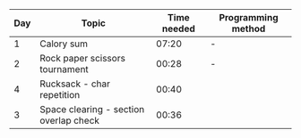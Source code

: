 | Day | Topic                                  | Time needed | Programming method |
| --- | -------------------------------------- | ----------- | ------------------ |
| 1   | Calory sum                             | 07:20       | -                  |
| 2   | Rock paper scissors tournament         | 00:28       | -                  |
| 4   | Rucksack - char repetition             | 00:40       |                    |
| 3   | Space clearing - section overlap check | 00:36       |                    |
